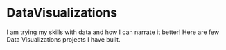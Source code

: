 # DataVisualizations
I am trying my skills with data and how I can narrate it better! Here are few Data Visualizations projects I have built. 
